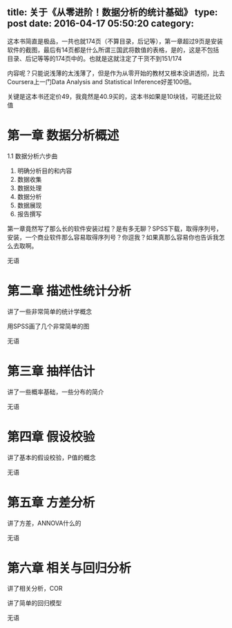 title: 关于《从零进阶！数据分析的统计基础》
type: post
date: 2016-04-17 05:50:20
category: 
---

这本书简直是极品，一共也就174页（不算目录，后记等），第一章超过9页是安装软件的截图，最后有14页都是什么所谓三国武将数值的表格，是的，这是不包括目录、后记等等的174页中的。也就是这就注定了干货不到151/174

内容呢？只能说浅薄的太浅薄了，但是作为从零开始的教材又根本没讲透彻，比去Coursera上一门Data Analysis and Statistical Inference好差100倍。

关键是这本书还定价49，我竟然是40.9买的，这本书如果是10块钱，可能还比较值


# 第一章 数据分析概述

1.1 数据分析六步曲

1. 明确分析目的和内容
2. 数据收集
3. 数据处理
4. 数据分析
5. 数据展现
6. 报告撰写

第一章竟然写了那么长的软件安装过程？是有多无聊？SPSS下载，取得序列号，安装，一个商业软件那么容易取得序列号？你逗我？如果真那么容易你也告诉我怎么去取啊。

无语

# 第二章 描述性统计分析

讲了一些非常简单的统计学概念

用SPSS画了几个非常简单的图

无语

# 第三章 抽样估计

讲了一些概率基础，一些分布的简介

无语

# 第四章 假设校验

讲了基本的假设校验，P值的概念

无语

# 第五章 方差分析

讲了方差，ANNOVA什么的

无语

# 第六章 相关与回归分析

讲了相关分析，COR

讲了简单的回归模型

无语
